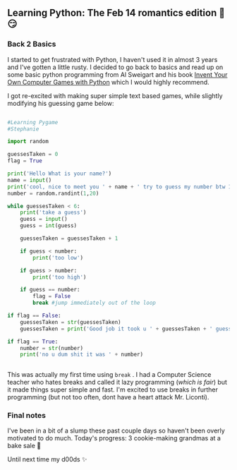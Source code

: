 ## Learning Python: The Feb 14 romantics edition :kiss: :smirk:

### Back 2 Basics

I started to get frustrated with Python, I haven't used it in almost 3 years and I've gotten a little rusty. I decided to go back to basics and read up on some basic python programming from Al Sweigart and his book 
[Invent Your Own Computer Games with Python](https://inventwithpython.com/) which I would highly recommend.

I got re-excited with making super simple text based games, while slightly modifying his guessing game below:

```python

#Learning Pygame
#Stephanie

import random

guessesTaken = 0
flag = True

print('Hello What is your name?')
name = input()
print('cool, nice to meet you ' + name + ' try to guess my number btw 1 and 20')
number = random.randint(1,20)

while guessesTaken < 6:
	print('take a guess')
	guess = input()
	guess = int(guess)

	guessesTaken = guessesTaken + 1

	if guess < number:
		print('too low')

	if guess > number:
		print('too high')

	if guess == number:
		flag = False
		break #jump immediately out of the loop

if flag == False:
	guessesTaken = str(guessesTaken)
	guessesTaken = print('Good job it took u ' + guessesTaken + ' guesses')

if flag == True:
	number = str(number)
	print('no u dum shit it was ' + number)
  
  ```
  
This was actually my first time using ```break``` . I had a Computer Science teacher who hates breaks and called it lazy programming (*which is fair*) but it made things super simple and fast. I'm excited to use breaks in further programming (but not too often, dont have a heart attack Mr. Liconti).
  
### Final notes
  
  I've been in a bit of a slump these past couple days so haven't been overly motivated to do much. Today's progress: 3 cookie-making grandmas at a bake sale :older_woman:
  
  Until next time my d00ds :sparkles:
